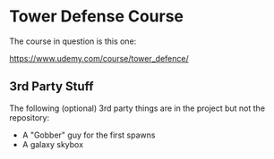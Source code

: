 # Tower Defense Course

The course in question is this one:

https://www.udemy.com/course/tower_defence/

## 3rd Party Stuff

The following (optional) 3rd party things are in the project but not the repository:

* A "Gobber" guy for the first spawns
* A galaxy skybox
